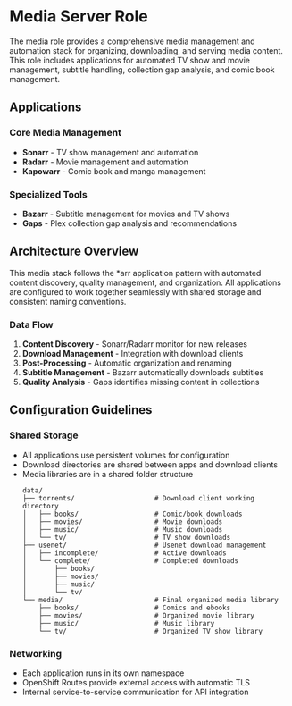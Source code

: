 # Media Server Role

The media role provides a comprehensive media management and automation stack for organizing, downloading, and serving media content. This role includes applications for automated TV show and movie management, subtitle handling, collection gap analysis, and comic book management.

## Applications

### Core Media Management

- **Sonarr** - TV show management and automation
- **Radarr** - Movie management and automation
- **Kapowarr** - Comic book and manga management

### Specialized Tools

- **Bazarr** - Subtitle management for movies and TV shows
- **Gaps** - Plex collection gap analysis and recommendations

## Architecture Overview

This media stack follows the \*arr application pattern with automated content discovery, quality management, and organization. All applications are configured to work together seamlessly with shared storage and consistent naming conventions.

### Data Flow

1. **Content Discovery** - Sonarr/Radarr monitor for new releases
2. **Download Management** - Integration with download clients
3. **Post-Processing** - Automatic organization and renaming
4. **Subtitle Management** - Bazarr automatically downloads subtitles
5. **Quality Analysis** - Gaps identifies missing content in collections

## Configuration Guidelines

### Shared Storage

- All applications use persistent volumes for configuration
- Download directories are shared between apps and download clients
- Media libraries are in a shared folder structure
  ```text
  data/
  ├── torrents/                    # Download client working directory
  │   ├── books/                   # Comic/book downloads
  │   ├── movies/                  # Movie downloads
  │   ├── music/                   # Music downloads
  │   └── tv/                      # TV show downloads
  ├── usenet/                      # Usenet download management
  │   ├── incomplete/              # Active downloads
  │   └── complete/                # Completed downloads
  │       ├── books/
  │       ├── movies/
  │       ├── music/
  │       └── tv/
  └── media/                       # Final organized media library
      ├── books/                   # Comics and ebooks
      ├── movies/                  # Organized movie library
      ├── music/                   # Music library
      └── tv/                      # Organized TV show library
  ```

### Networking

- Each application runs in its own namespace
- OpenShift Routes provide external access with automatic TLS
- Internal service-to-service communication for API integration
